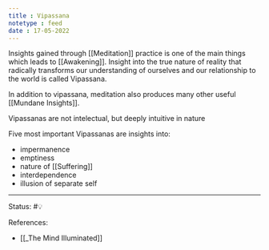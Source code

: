 ```yaml
---
title : Vipassana
notetype : feed
date : 17-05-2022
---
```


 Insights gained through [[Meditation]] practice is one of the main things which leads to [[Awakening]].  Insight into the true nature of reality that radically transforms our understanding of ourselves and our relationship to the world is called Vipassana.

In addition to vipassana, meditation also produces many other useful [[Mundane Insights]].

Vipassanas are not intelectual, but deeply intuitive in nature

Five most important Vipassanas are insights into:
- impermanence
- emptiness
- nature of [[Suffering]]
- interdependence
- illusion of separate self

-----

Status: #💡 

References:
- [[_The Mind Illuminated]]
